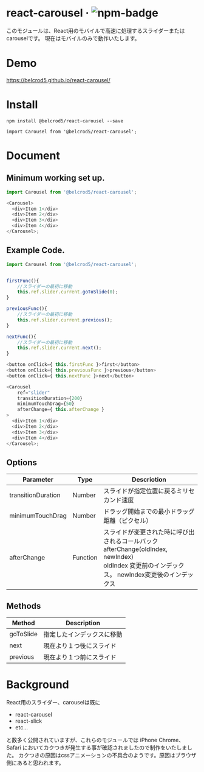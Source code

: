# react-carousel &middot; ![npm-badge]

[npm-badge]: https://img.shields.io/npm/v/history.svg?style=flat-square



このモジュールは、React用のモバイルで高速に処理するスライダーまたはcarouselです。
現在はモバイルのみで動作いたします。

# Demo
https://belcrod5.github.io/react-carousel/



# Install
```
npm install @belcrod5/react-carousel --save

import Carousel from '@belcrod5/react-carousel';
```

# Document
## Minimum working set up.

```js
import Carousel from '@belcrod5/react-carousel';

<Carousel>
  <div>Item 1</div>
  <div>Item 2</div>
  <div>Item 3</div>
  <div>Item 4</div>
</Carousel>;
```

## Example Code.

```js
import Carousel from '@belcrod5/react-carousel';


firstFunc(){
    //スライダーの最初に移動
    this.ref.slider.current.goToSlide(0);
}

previousFunc(){
    //スライダーの最初に移動
    this.ref.slider.current.previous();
}

nextFunc(){
    //スライダーの最初に移動
    this.ref.slider.current.next();
}

<button onClick={ this.firstFunc }>first</button>
<button onClick={ this.previousFunc }>previous</button>
<button onClick={ this.nextFunc }>next</button>

<Carousel
    ref="slider"
    transitionDuration={200}
    minimumTouchDrag={50}
    afterChange={ this.afterChange }
>
  <div>Item 1</div>
  <div>Item 2</div>
  <div>Item 3</div>
  <div>Item 4</div>
</Carousel>;
```

## Options
|  Parameter  | Type |  Descriotion  |
| ---- | ---- | ---- |
|  transitionDuration  |  Number  |  スライドが指定位置に戻るミリセカンド速度  |
|  minimumTouchDrag  |  Number  |  ドラッグ開始までの最小ドラッグ距離（ピクセル）  |
|  afterChange  |  Function  |  スライドが変更された時に呼び出されるコールバック<br>afterChange(oldIndex, newIndex)<br>oldIndex 変更前のインデックス。 newIndex変更後のインデックス  |

## Methods
|  Method  |  Description  |
| ---- | ---- |
|  goToSlide  |  指定したインデックスに移動  |
|  next  |  現在より１つ後にスライド  |
|  previous  |  現在より１つ前にスライド  |


# Background
React用のスライダー、carouselは既に
* react-carousel
* react-slick
* etc...

と数多く公開されていますが、これらのモジュールでは iPhone Chrome、Safari においてカクつきが発生する事が確認されましたので制作をいたしました。
カクつきの原因はcssアニメーションの不具合のようです。原因はブラウザ側にあると思われます。

